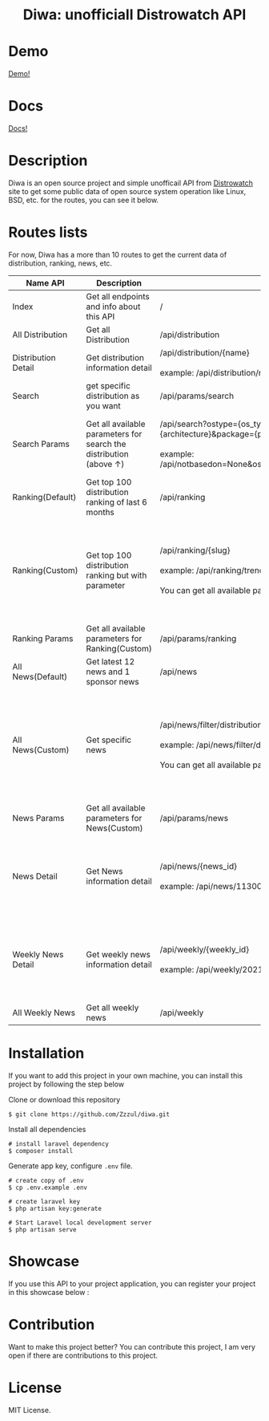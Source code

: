 <div align="center">
<h1>Diwa: unofficiall Distrowatch API</h1>
</div>

# Demo 
[Demo!](https://diwa.herokuapp.com/api)

# Docs 
[Docs!](https://diwa.herokuapp.com/documentation)

# Description
Diwa is an open source project and simple unofficail API from [Distrowatch](https://distrowatch.com/) site to get some public data of open source system operation like Linux, BSD, etc. for the routes, you can see it below.


# Routes lists
For now, Diwa has a more than 10 routes to get the current data of distribution, ranking, news, etc.

| Name API | Description | Route  | Note
| -------- | ----------- | ------ | ----|
| Index | Get all endpoints and info about this API | /  |-
| All Distribution | Get all Distribution | /api/distribution | -
| Distribution Detail | Get distribution information detail | /api/distribution/{name} <br><br> example: /api/distribution/mx | If {name} not found, will return 404
| Search | get specific distribution as you want | /api/params/search | -
| Search Params | Get all available parameters for search the distribution (above ↑) | /api/search?ostype={os_type}&category={distribution_category}&origin={country_of_origin}&basedon={based_on}&notbasedon={not_based_on}&desktop={desktop_environment}&architecture={architecture}&package={package_manager}&rolling={release_model}&isosize={install_media_size}&netinstall={install_mehthod}&language={multi_language_support}&defaultinit={software_init}&status={status} <br><br> example: /api/notbasedon=None&ostype=Linux&category=All&origin=All&basedon=Ubuntu&desktop=Xfce&architecture=All&package=All&rolling=All&isosize=All&netinstall=All&language=All&defaultinit=All&status=Active | If one of the {params} not found, distrowatch.com will used default params(All/None)
| Ranking(Default) | Get top 100 distribution ranking of last 6 months | /api/ranking |-
| Ranking(Custom) | Get top 100 distribution ranking but with parameter | /api/ranking/{slug} <br><br> example: /api/ranking/trending-1 <br><br> You can get all available parameters (below ↓) . | If {slug} not found, distrowatch.com will return the home page with default ranking(last 6 months). make sure {slug} is correct
| Ranking Params | Get all available parameters for Ranking(Custom) | /api/params/ranking | -
| All News(Default) | Get latest 12 news and 1 sponsor news | /api/news | -
| All News(Custom) | Get specific news | /api/news/filter/distribution={distribution}&release={release}&month={month}&year={year} <br><br> example: /api/news/filter/distribution=mx&release=stable&month=April&year=2021 <br><br> You can get all available parameters (below ↓)  | If one of the {params} not found, distrowatch.com will return the home page with default params(all). make sure all {params} are correct
| News Params | Get all available parameters for News(Custom) | /api/params/news | -
| News Detail | Get News information detail | /api/news/{news_id} <br><br> example: /api/news/11300 | If {news_id} not found, distrowatch.com will return the home page. make sure {news_id} is correct
| Weekly News Detail | Get weekly news information detail | /api/weekly/{weekly_id} <br><br> example: /api/weekly/20210719 | If {weekly_id} not found, distrowatch.com will return the latest weekly news. make sure {weekly_id} is correct
| All Weekly News | Get all weekly news | /api/weekly | Warning!, big size response

# Installation
If you want to add this project in your own machine, you can install this project by following the step below

Clone or download this repository
```shell
$ git clone https://github.com/Zzzul/diwa.git
```

Install all dependencies
```shell
# install laravel dependency
$ composer install
```

Generate app key, configure `.env` file.
```shell
# create copy of .env
$ cp .env.example .env

# create laravel key
$ php artisan key:generate

# Start Laravel local development server
$ php artisan serve
```

# Showcase
If you use this API to your project application, you can register your project in this showcase below :

# Contribution
Want to make this project better? You can contribute this project, I am very open if there are contributions to this project.

# License
MIT License.
